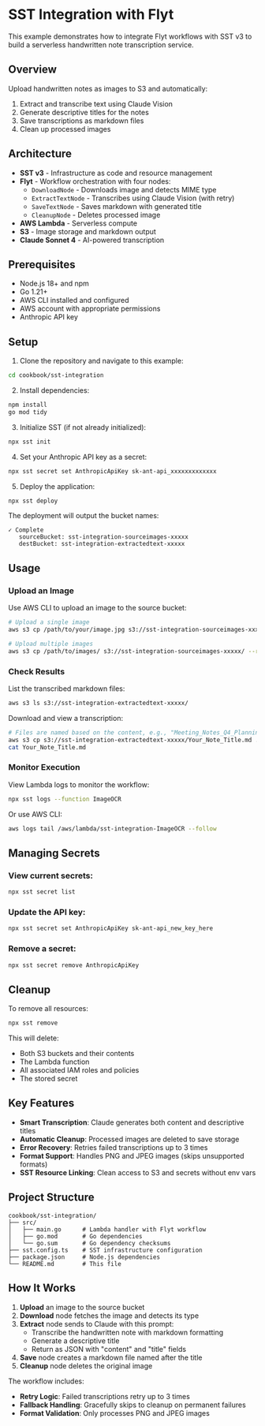 # SST Integration with Flyt

This example demonstrates how to integrate Flyt workflows with SST v3 to build a serverless handwritten note transcription service.

## Overview

Upload handwritten notes as images to S3 and automatically:
1. Extract and transcribe text using Claude Vision
2. Generate descriptive titles for the notes
3. Save transcriptions as markdown files
4. Clean up processed images

## Architecture

- **SST v3** - Infrastructure as code and resource management
- **Flyt** - Workflow orchestration with four nodes:
  - `DownloadNode` - Downloads image and detects MIME type
  - `ExtractTextNode` - Transcribes using Claude Vision (with retry)
  - `SaveTextNode` - Saves markdown with generated title
  - `CleanupNode` - Deletes processed image
- **AWS Lambda** - Serverless compute
- **S3** - Image storage and markdown output
- **Claude Sonnet 4** - AI-powered transcription

## Prerequisites

- Node.js 18+ and npm
- Go 1.21+
- AWS CLI installed and configured
- AWS account with appropriate permissions
- Anthropic API key

## Setup

1. Clone the repository and navigate to this example:
```bash
cd cookbook/sst-integration
```

2. Install dependencies:
```bash
npm install
go mod tidy
```

3. Initialize SST (if not already initialized):
```bash
npx sst init
```

4. Set your Anthropic API key as a secret:
```bash
npx sst secret set AnthropicApiKey sk-ant-api_xxxxxxxxxxxxx
```

5. Deploy the application:
```bash
npx sst deploy
```

The deployment will output the bucket names:
```
✓ Complete
   sourceBucket: sst-integration-sourceimages-xxxxx
   destBucket: sst-integration-extractedtext-xxxxx
```

## Usage

### Upload an Image

Use AWS CLI to upload an image to the source bucket:

```bash
# Upload a single image
aws s3 cp /path/to/your/image.jpg s3://sst-integration-sourceimages-xxxxx/

# Upload multiple images
aws s3 cp /path/to/images/ s3://sst-integration-sourceimages-xxxxx/ --recursive --exclude "*" --include "*.jpg" --include "*.png" --include "*.jpeg" --include "*.webp"
```

### Check Results

List the transcribed markdown files:
```bash
aws s3 ls s3://sst-integration-extractedtext-xxxxx/
```

Download and view a transcription:
```bash
# Files are named based on the content, e.g., "Meeting_Notes_Q4_Planning.md"
aws s3 cp s3://sst-integration-extractedtext-xxxxx/Your_Note_Title.md ./
cat Your_Note_Title.md
```

### Monitor Execution

View Lambda logs to monitor the workflow:
```bash
npx sst logs --function ImageOCR
```

Or use AWS CLI:
```bash
aws logs tail /aws/lambda/sst-integration-ImageOCR --follow
```

## Managing Secrets

### View current secrets:
```bash
npx sst secret list
```

### Update the API key:
```bash
npx sst secret set AnthropicApiKey sk-ant-api_new_key_here
```

### Remove a secret:
```bash
npx sst secret remove AnthropicApiKey
```

## Cleanup

To remove all resources:
```bash
npx sst remove
```

This will delete:
- Both S3 buckets and their contents
- The Lambda function
- All associated IAM roles and policies
- The stored secret

## Key Features

- **Smart Transcription**: Claude generates both content and descriptive titles
- **Automatic Cleanup**: Processed images are deleted to save storage
- **Error Recovery**: Retries failed transcriptions up to 3 times
- **Format Support**: Handles PNG and JPEG images (skips unsupported formats)
- **SST Resource Linking**: Clean access to S3 and secrets without env vars

## Project Structure

```
cookbook/sst-integration/
├── src/
│   ├── main.go      # Lambda handler with Flyt workflow
│   ├── go.mod       # Go dependencies
│   └── go.sum       # Go dependency checksums
├── sst.config.ts    # SST infrastructure configuration
├── package.json     # Node.js dependencies
└── README.md        # This file
```

## How It Works

1. **Upload** an image to the source bucket
2. **Download** node fetches the image and detects its type
3. **Extract** node sends to Claude with this prompt:
   - Transcribe the handwritten note with markdown formatting
   - Generate a descriptive title
   - Return as JSON with "content" and "title" fields
4. **Save** node creates a markdown file named after the title
5. **Cleanup** node deletes the original image

The workflow includes:
- **Retry Logic**: Failed transcriptions retry up to 3 times
- **Fallback Handling**: Gracefully skips to cleanup on permanent failures
- **Format Validation**: Only processes PNG and JPEG images